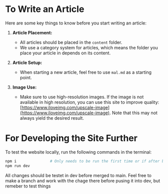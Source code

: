 # To Write an Article

Here are some key things to know before you start writing an article:

1. **Article Placement:**
   - All articles should be placed in the `content` folder.
   - We use a category system for articles, which means the folder you place your article in depends on its content.

2. **Article Setup:**
   - When starting a new article, feel free to use `mal.md` as a starting point.

3. **Image Use:**
   - Make sure to use high-resolution images. If the image is not available in high resolution, you can use this site to improve quality: [https://www.iloveimg.com/upscale-image](https://www.iloveimg.com/upscale-image). Note that this may not always yield the desired result.


# For Developing the Site Further

To test the website locally, run the following commands in the terminal:

```bash
npm i               # Only needs to be run the first time or if after big updates
npm run dev
```

All changes should be testet in dev before merged to main. Feel free to make a branch and work with the chage there before pusing it into dev, but remeber to test things 


